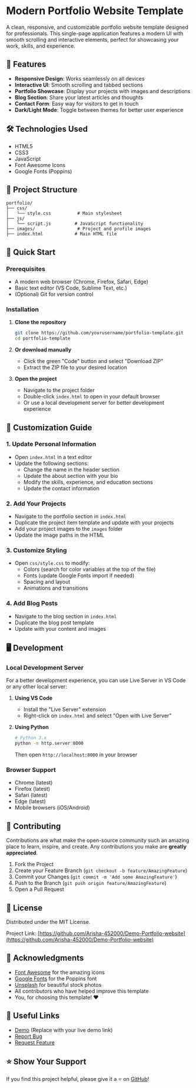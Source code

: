 # Modern Portfolio Website Template

A clean, responsive, and customizable portfolio website template designed for professionals. This single-page application features a modern UI with smooth scrolling and interactive elements, perfect for showcasing your work, skills, and experience.

## 🚀 Features

- **Responsive Design**: Works seamlessly on all devices
- **Interactive UI**: Smooth scrolling and tabbed sections
- **Portfolio Showcase**: Display your projects with images and descriptions
- **Blog Section**: Share your latest articles and thoughts
- **Contact Form**: Easy way for visitors to get in touch
- **Dark/Light Mode**: Toggle between themes for better user experience

## 🛠️ Technologies Used

- HTML5
- CSS3
- JavaScript
- Font Awesome Icons
- Google Fonts (Poppins)

## 📁 Project Structure

```
portfolio/
├── css/
│   └── style.css          # Main stylesheet
├── js/
│   └── script.js         # JavaScript functionality
├── images/                # Project and profile images
├── index.html            # Main HTML file
```

## 🚀 Quick Start

### Prerequisites

- A modern web browser (Chrome, Firefox, Safari, Edge)
- Basic text editor (VS Code, Sublime Text, etc.)
- (Optional) Git for version control

### Installation

1. **Clone the repository**
   ```bash
   git clone https://github.com/yourusername/portfolio-template.git
   cd portfolio-template
   ```

2. **Or download manually**
   - Click the green "Code" button and select "Download ZIP"
   - Extract the ZIP file to your desired location

3. **Open the project**
   - Navigate to the project folder
   - Double-click `index.html` to open in your default browser
   - Or use a local development server for better development experience

## 🎨 Customization Guide

### 1. Update Personal Information
- Open `index.html` in a text editor
- Update the following sections:
  - Change the name in the header section
  - Update the about section with your bio
  - Modify the skills, experience, and education sections
  - Update the contact information

### 2. Add Your Projects
- Navigate to the portfolio section in `index.html`
- Duplicate the project item template and update with your projects
- Add your project images to the `images` folder
- Update the image paths in the HTML

### 3. Customize Styling
- Open `css/style.css` to modify:
  - Colors (search for color variables at the top of the file)
  - Fonts (update Google Fonts import if needed)
  - Spacing and layout
  - Animations and transitions

### 4. Add Blog Posts
- Navigate to the blog section in `index.html`
- Duplicate the blog post template
- Update with your content and images

## 🖥️ Development

### Local Development Server
For a better development experience, you can use Live Server in VS Code or any other local server:

1. **Using VS Code**
   - Install the "Live Server" extension
   - Right-click on `index.html` and select "Open with Live Server"

2. **Using Python**
   ```bash
   # Python 3.x
   python -m http.server 8000
   ```
   Then open `http://localhost:8000` in your browser

### Browser Support
- Chrome (latest)
- Firefox (latest)
- Safari (latest)
- Edge (latest)
- Mobile browsers (iOS/Android)

## 🤝 Contributing

Contributions are what make the open-source community such an amazing place to learn, inspire, and create. Any contributions you make are **greatly appreciated**.

1. Fork the Project
2. Create your Feature Branch (`git checkout -b feature/AmazingFeature`)
3. Commit your Changes (`git commit -m 'Add some AmazingFeature'`)
4. Push to the Branch (`git push origin feature/AmazingFeature`)
5. Open a Pull Request

## 📝 License

Distributed under the MIT License.

Project Link: [https://github.com/Arisha-452000/Demo-Portfolio-website](https://github.com/Arisha-452000/Demo-Portfolio-website)

## 🙏 Acknowledgments

- [Font Awesome](https://fontawesome.com/) for the amazing icons
- [Google Fonts](https://fonts.google.com/) for the Poppins font
- [Unsplash](https://unsplash.com/) for beautiful stock photos
- All contributors who have helped improve this template
- You, for choosing this template! ❤️

## 🔗 Useful Links

- [Demo](#) (Replace with your live demo link)
- [Report Bug](https://github.com/Arisha-452000/Demo-Portfolio-website/issues)
- [Request Feature](https://github.com/Arisha-452000/Demo-Portfolio-website/issues)

## ⭐ Show Your Support

If you find this project helpful, please give it a ⭐ on [GitHub](https://github.com/Arisha-452000/Demo-Portfolio-website)!
